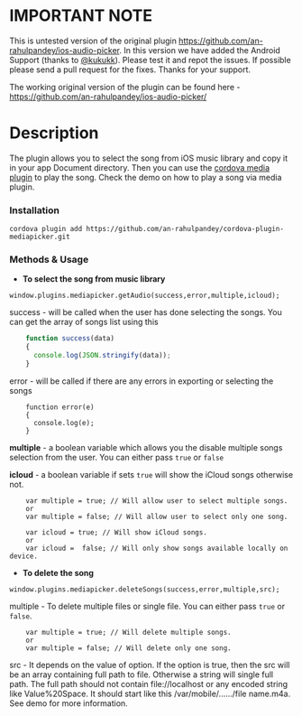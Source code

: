 
# IMPORTANT NOTE

This is untested version of the original plugin https://github.com/an-rahulpandey/ios-audio-picker. In this version we have added the Android Support (thanks to [@kukukk](https://github.com/kukukk)). Please test it and repot the issues. If possible please send a pull request for the fixes. Thanks for your support.

The working original version of the plugin can be found here - https://github.com/an-rahulpandey/ios-audio-picker/

# Description

The plugin allows you to select the song from iOS music library and copy it in your app Document directory. Then you can use the [cordova media plugin](https://github.com/apache/cordova-plugin-media) to play the song. Check the demo on how to play a song via media plugin.

### Installation

    cordova plugin add https://github.com/an-rahulpandey/cordova-plugin-mediapicker.git

### Methods & Usage

- **To select the song from music library**


````
window.plugins.mediapicker.getAudio(success,error,multiple,icloud);
````

  success - will be called when the user has done selecting the songs. You can get the array of songs list using this
````javascript
    function success(data)
    {
      console.log(JSON.stringify(data));
    }
````  
 error - will be called if there are any errors in exporting or selecting the songs
````
    function error(e)
    {
      console.log(e);
    }
````  
**multiple** - a boolean variable which allows you the disable multiple songs selection from the user. You can either pass ``true`` or ``false``
 
**icloud** - a boolean variable if sets ``true`` will show the iCloud songs otherwise not.
````
    var multiple = true; // Will allow user to select multiple songs.
    or
    var multiple = false; // Will allow user to select only one song.
    
    var icloud = true; // Will show iCloud songs.
    or
    var icloud =  false; // Will only show songs available locally on device.
````

- **To delete the song**

````
window.plugins.mediapicker.deleteSongs(success,error,multiple,src);
````


 multiple - To delete multiple files or single file. You can either pass ``true`` or ``false``.
````
    var multiple = true; // Will delete multiple songs.
    or
    var multiple = false; // Will delete only one song.
````
  
  src - It depends on the value of option. If the option is true, then the src will be an array containing full path to file. Otherwise a string will single full path. The full path should not contain file://localhost or any encoded string like Value%20Space. It should start like this /var/mobile/....../file name.m4a. See demo for more information.
